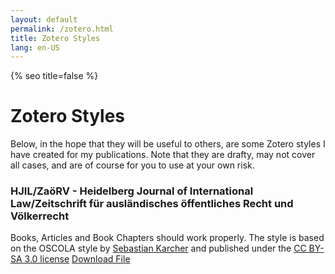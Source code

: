 ```yaml
---
layout: default
permalink: /zotero.html
title: Zotero Styles
lang: en-US
---
```

{% seo title=false %}
# Zotero Styles
Below, in the hope that they will be useful to others, are some Zotero styles I have created for my publications. Note that they are drafty, may not cover all cases, and are of course for you to use at your own risk.
### HJIL/ZaöRV - Heidelberg Journal of International Law/Zeitschrift für ausländisches öffentliches Recht und Völkerrecht
Books, Articles and Book Chapters should work properly. The style is based on the OSCOLA style by [Sebastian Karcher](https://www.sebastiankarcher.com/) and published under the [CC BY-SA 3.0 license](https://creativecommons.org/licenses/by-sa/3.0/)
<a href="hjil_noll_draft.csl" download>Download File</a>
